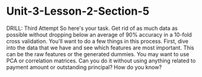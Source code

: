 # Unit-3-Lesson-2-Section-5
DRILL: Third Attempt So here's your task. Get rid of as much data as possible without dropping below an average of 90% accuracy in a 10-fold cross validation.  You'll want to do a few things in this process. First, dive into the data that we have and see which features are most important. This can be the raw features or the generated dummies. You may want to use PCA or correlation matrices.  Can you do it without using anything related to payment amount or outstanding principal? How do you know?
